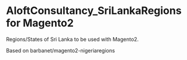 # AloftConsultancy_SriLankaRegions for Magento2

Regions/States of Sri Lanka to be used with Magento2.

Based on barbanet/magento2-nigeriaregions
